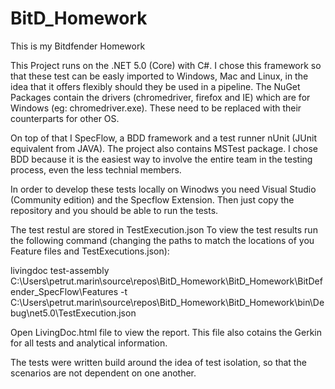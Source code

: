 # BitD_Homework
This is my Bitdfender Homework

This Project runs on the .NET 5.0 (Core) with C#.
I chose this framework so that these test can be easly imported to Windows, Mac and Linux, in the idea that it offers flexibly should they be used in a pipeline.
The NuGet Packages contain the drivers (chromedriver, firefox and IE) which are for Windows (eg: chromedriver.exe). These need to be replaced with their counterparts for other OS.

On top of that I SpecFlow, a BDD framework and a test runner nUnit (JUnit equivalent from JAVA). The project also contains MSTest package.
I chose BDD because it is the easiest way to involve the entire team in the testing process, even the less technial members.

In order to develop these tests locally on Winodws you need Visual Studio (Community edition) and the Specflow Extension. 
Then just copy the repository and you should be able to run the tests.




The test restul are stored in TestExecution.json
To view the test results run the following command (changing the paths to match the locations of you Feature files and TestExecutions.json):

livingdoc test-assembly C:\Users\petrut.marin\source\repos\BitD_Homework\BitD_Homework\BitDefender_SpecFlow\Features -t C:\Users\petrut.marin\source\repos\BitD_Homework\BitD_Homework\bin\Debug\net5.0\TestExecution.json

Open LivingDoc.html file to view the report. This file also cotains the Gerkin for all tests and analytical information.

The tests were written build around the idea of test isolation, so that the scenarios are not dependent on one another.

